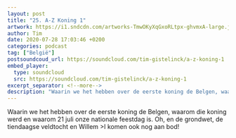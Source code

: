 ```yaml
---
layout: post
title: "25. A-Z Koning 1"
artwork: https://i1.sndcdn.com/artworks-TmwOKyXqGxoRLtpx-ghvmxA-large.jpg
author: Tim
date: 2020-07-28 17:03:46 +0200
categories: podcast
tag: ["België"]
postsoundcoud_url: https://soundcloud.com/tim-gistelinck/a-z-koning-1
embed_player:
  type: soundcloud
  src: https://soundcloud.com/tim-gistelinck/a-z-koning-1
excerpt_separator: <!--more-->
description: "Waarin we het hebben over de eerste koning de Belgen, waarom die koning werd en waarom 21 juli onze nationale feestdag is."
---
```

Waarin we het hebben over de eerste koning de Belgen, waarom die koning werd en waarom 21 juli onze nationale feestdag is. Oh, en de grondwet, de tiendaagse veldtocht en Willem >I komen ook nog aan bod!